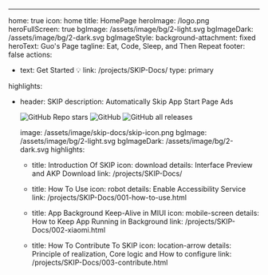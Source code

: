 ---
home: true
icon: home
title: HomePage
heroImage: /logo.png
heroFullScreen: true
bgImage: /assets/image/bg/2-light.svg
bgImageDark: /assets/image/bg/2-dark.svg
bgImageStyle:
  background-attachment: fixed
heroText: Guo's Page
tagline: Eat, Code, Sleep, and Then Repeat
footer: false
actions:
  - text: Get Started 💡
    link: /projects/SKIP-Docs/
    type: primary

highlights:
  - header: SKIP
    description: Automatically Skip App Start Page Ads<p><img alt="GitHub Repo stars" src="https://img.shields.io/github/stars/GuoXiCheng/SKIP"/> <img alt="GitHub" src="https://img.shields.io/github/license/GuoXiCheng/SKIP"/> <img alt="GitHub all releases" src="https://img.shields.io/github/downloads/GuoXiCheng/SKIP/total"/> <a href="https://github.com/GuoXiCheng/SKIP"><img alt="" src="https://img.shields.io/badge/GitHub-SKIP-blue.svg"/></a></p>
    image: /assets/image/skip-docs/skip-icon.png
    bgImage: /assets/image/bg/2-light.svg
    bgImageDark: /assets/image/bg/2-dark.svg
    highlights:
      - title: Introduction Of SKIP
        icon: download
        details: Interface Preview and AKP Download
        link: /projects/SKIP-Docs/

      - title: How To Use
        icon: robot
        details: Enable Accessibility Service
        link: /projects/SKIP-Docs/001-how-to-use.html

      - title: App Background Keep-Alive in MIUI
        icon: mobile-screen
        details: How to Keep App Running in Background
        link: /projects/SKIP-Docs/002-xiaomi.html
      
      - title: How To Contribute To SKIP
        icon: location-arrow
        details: Principle of realization, Core logic and How to configure
        link: /projects/SKIP-Docs/003-contribute.html

